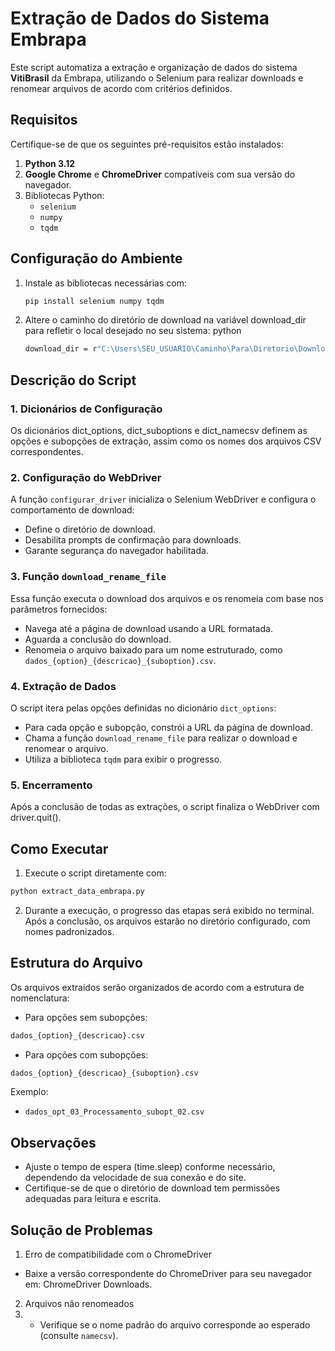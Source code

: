 # Extração de Dados do Sistema Embrapa

Este script automatiza a extração e organização de dados do sistema **VitiBrasil** da Embrapa, utilizando o Selenium para realizar downloads e renomear arquivos de acordo com critérios definidos. 

## Requisitos

Certifique-se de que os seguintes pré-requisitos estão instalados:

1. **Python 3.12**
2. **Google Chrome** e **ChromeDriver** compatíveis com sua versão do navegador.
3. Bibliotecas Python:
   - `selenium`
   - `numpy`
   - `tqdm`

## Configuração do Ambiente

1. Instale as bibliotecas necessárias com:
   ```bash
   pip install selenium numpy tqdm
2. Altere o caminho do diretório de download na variável download_dir para refletir o local desejado no seu sistema:
python
   ```bash
   download_dir = r"C:\Users\SEU_USUARIO\Caminho\Para\Diretorio\Download"
## Descrição do Script
### 1. Dicionários de Configuração
Os dicionários dict_options, dict_suboptions e dict_namecsv definem as opções e subopções de extração, assim como os nomes dos arquivos CSV correspondentes.

### 2. Configuração do WebDriver
A função `configurar_driver` inicializa o Selenium WebDriver e configura o comportamento de download:

- Define o diretório de download.
- Desabilita prompts de confirmação para downloads.
- Garante segurança do navegador habilitada.
### 3. Função `download_rename_file`
Essa função executa o download dos arquivos e os renomeia com base nos parâmetros fornecidos:
- Navega até a página de download usando a URL formatada.
- Aguarda a conclusão do download.
- Renomeia o arquivo baixado para um nome estruturado, como `dados_{option}_{descricao}_{suboption}.csv`.
### 4. Extração de Dados
O script itera pelas opções definidas no dicionário `dict_options`:
- Para cada opção e subopção, constrói a URL da página de download.
- Chama a função `download_rename_file` para realizar o download e renomear o arquivo.
- Utiliza a biblioteca `tqdm` para exibir o progresso.
### 5. Encerramento
Após a conclusão de todas as extrações, o script finaliza o WebDriver com driver.quit().

## Como Executar
1. Execute o script diretamente com:

```bash
python extract_data_embrapa.py
```
2. Durante a execução, o progresso das etapas será exibido no terminal. Após a conclusão, os arquivos estarão no diretório configurado, com nomes padronizados.

## Estrutura do Arquivo
Os arquivos extraídos serão organizados de acordo com a estrutura de nomenclatura:

- Para opções sem subopções:
```bash
dados_{option}_{descricao}.csv
```
- Para opções com subopções:
```bash
dados_{option}_{descricao}_{suboption}.csv
```
Exemplo:
- `dados_opt_03_Processamento_subopt_02.csv`
## Observações
- Ajuste o tempo de espera (time.sleep) conforme necessário, dependendo da velocidade de sua conexão e do site.
- Certifique-se de que o diretório de download tem permissões adequadas para leitura e escrita.

## Solução de Problemas
1. Erro de compatibilidade com o ChromeDriver
- Baixe a versão correspondente do ChromeDriver para seu navegador em: ChromeDriver Downloads.

2. Arquivos não renomeados
3. - Verifique se o nome padrão do arquivo corresponde ao esperado (consulte `namecsv`).
